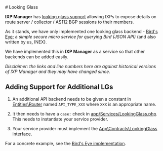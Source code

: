 # Looking Glass

**IXP Manager** has [looking glass support](../features/looking-glass.md) allowing IXPs to expose details on route server / collector / AS112 BGP sessions to their members.

As it stands, we have only implemented one looking glass backend - [Bird's Eye](https://github.com/inex/birdseye); a *simple secure micro service for querying Bird (JSON API)* (and also written by us, INEX).

We have implemented this in **IXP Manager** as a service so that other backends can be added easily.

*Disclaimer: the links and line numbers here are against historical versions of IXP Manager and they may have changed since.*

## Adding Support for Additional LGs

1. An additional API backend needs to be given a constant in [Entities\Router](https://github.com/inex/IXP-Manager/blob/master/database/Entities/Router.php#L90) named `API_TYPE_XXX` where `XXX` is an appropriate name.

2. It then needs to have a `case:` check in [app/Services/LookingGlass.php](https://github.com/inex/IXP-Manager/blob/v4.5.0/app/Services/LookingGlass.php#L52). This needs to instantiate your service provider.

3. Your service provider must implement the [App\Contracts\LookingGlass](https://github.com/inex/IXP-Manager/blob/v4.5.0/app/Contracts/LookingGlass.php) interface.

For a concrete example, see the [Bird's Eye implementation](https://github.com/inex/IXP-Manager/blob/v4.5.0/app/Services/LookingGlass/BirdsEye.php).
